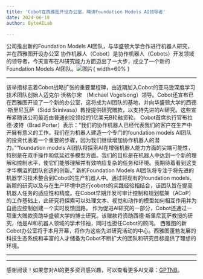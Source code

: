 ```yaml
---
title: 'Cobot在西雅图开设办公室，聘请Foundation Models AI领导者'
date: 2024-06-18
author: ByteAILab

---
```


公司推出新的Foundation Models AI团队，与华盛顿大学合作进行机器人研究，并在西雅图开设办公室
协作机器人（Cobot）是协作机器人（Cobots）开发领域的领导者，今天宣布在AI研究能力方面迈出了一大步，成立了一个新的Foundation Models AI团队。![图片](https://ai-techpark.com/wp-content/uploads/2024/06/Cobot-960x540.jpg){ width=60% }

---
该举措标志着Cobot战略扩张的重要里程碑，由近期加入Cobot的亚马逊深度学习技术团队创始人迈克尔·沃格尔宋 （Michael Vogelsong）领导。Cobot还宣布已在西雅图开设了一个新的办公室，这将成为AI团队的基地，并向华盛顿大学的西德·斯里尼瓦萨（Sidd Srinivasa）教授提供研究赠款，以支持先进的AI研究。这些宣布紧随该公司最近由普通创投领投的1亿美元B轮融资轮。
Cobot首席执行官布拉德·波特（Brad Porter）表示：“我们的协作机器人已经代表我们的客户在生产中开展有意义的工作。我们在为机器人建造一个专门的foundation models AI团队的投资代表着一个重要的步骤，因为我们继续增加协作机器人的潜力。”“foundation models AI团队将探索AI在增强机器人能力方面的尖端可能性，特别是在双手操作和低延迟多模型方面。我们的目标是在机器人中达到一个新的理解和控制水平，使它们能够理解并有效响应复杂的任务和环境。我期待着看到这支才华横溢的团队创造的创新。”
新的Foundation Models AI团队将专注于将先进的机器学习技术整合到Cobot的生产机器人中。通过将现有的foundation models、新颖的研究以及与在生产环境中运行cobots的实践经验相结合，该团队旨在提高机器人任务的适应性和精度。在Cobot早期开发可审计控制和规划框架（ACoP）的工作基础上，此研究将探索可以处理文本、视觉和动作的模型如何相互作用并为自适应控制创建一个实时反馈回路。
作为促进AI研究的一部分，Cobot还通过一项重大赠款资助华盛顿大学的博士研究。该赠款将资助西德·斯里尼瓦萨教授的研究，他是AI和机器人领域的学术领袖，同时也担任Cobot的顾问。
西雅图的新Cobot办公室将于本月开幕，将作为这些先进研究活动的中心。西雅图蓬勃发展的科技生态系统和丰富的人才储备为Cobot不断扩大的团队和研究目标提供了理想的环境。

---
---
感谢阅读！如果您对AI的更多资讯感兴趣，可以查看更多AI文章：[GPTNB](https://gptnb.com)。